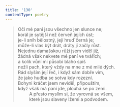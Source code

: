 ```yaml
---
title: '130'
contentType: poetry
---
```


> Oči mé paní jsou všechno jen slunce ne;  
> korál je sytější než červeň jejích úst;  
> je-li sníh bělostný, její hruď černá je;  
> může-li vlas být drát, dráty jí začly růst.  
> Nejednu damašskou růži jsem viděl již,  
> žádná však nekvete mé paní ve tvářích;  
> a kolik vůní mi působí blaho spíš  
> nežli pach, který vždy na mne z mé milé dých.  
> Rád slyším její řeč, i když sám dobře vím,  
> že jako hudba se sotva kdy rozezní.  
> Bohyni kráčet jsem neviděl, připouštím,  
> když však má paní jde, plouhá se po zemi.  
>          A přesto myslím si, že vyrovná se všem,  
>          které jsou slaveny lžemi a podvodem.
